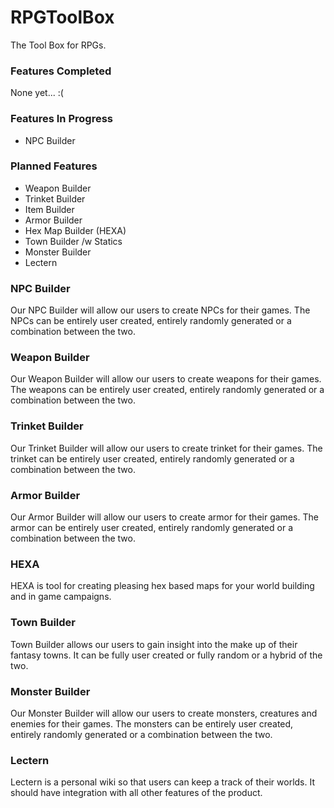 # RPGToolBox
The Tool Box for RPGs.

### Features Completed
None yet...  :(

### Features In Progress
* NPC Builder

### Planned Features
* Weapon Builder
* Trinket Builder
* Item Builder
* Armor Builder
* Hex Map Builder (HEXA)
* Town Builder /w Statics
* Monster Builder
* Lectern


### NPC Builder
Our NPC Builder will allow our users to create NPCs for their games. The NPCs can be entirely user created, entirely randomly generated or a combination between the two.

### Weapon Builder
Our Weapon Builder will allow our users to create weapons for their games. The weapons can be entirely user created, entirely randomly generated or a combination between the two.

### Trinket Builder
Our Trinket Builder will allow our users to create trinket for their games. The trinket can be entirely user created, entirely randomly generated or a combination between the two.

### Armor Builder
Our Armor Builder will allow our users to create armor for their games. The armor can be entirely user created, entirely randomly generated or a combination between the two.

### HEXA
HEXA is tool for creating pleasing hex based maps for your world building and in game campaigns.

### Town Builder
Town Builder allows our users to gain insight into the make up of their fantasy towns. It can be fully user created or fully random or a hybrid of the two.

### Monster Builder
Our Monster Builder will allow our users to create monsters, creatures and enemies for their games. The monsters can be entirely user created, entirely randomly generated or a combination between the two.

### Lectern
Lectern is a personal wiki so that users can keep a track of their worlds. It should have integration with all other features of the product.